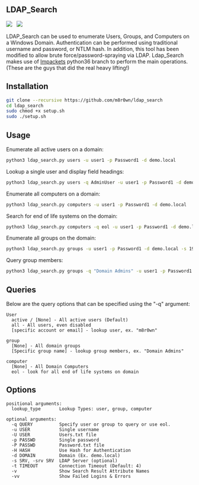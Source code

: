 ## LDAP_Search

![](https://img.shields.io/badge/Python-3.6-blue.svg)&nbsp;&nbsp;
![](https://img.shields.io/badge/License-GPL%203.0-green.svg)

LDAP_Search can be used to enumerate Users, Groups, and Computers on a Windows Domain. Authentication can be performed using traditional username and password, or NTLM hash. In addition, this tool has been modified to allow brute force/password-spraying via LDAP. Ldap_Search makes use of [Impackets](https://github.com/SecureAuthCorp/impacket/tree/python36)&nbsp;python36 branch to perform the main operations. (These are the guys that did the real heavy lifting!)

## Installation
```bash
git clone --recursive https://github.com/m8r0wn/ldap_search
cd ldap_search
sudo chmod +x setup.sh
sudo ./setup.sh
```

## Usage

Enumerate all active users on a domain:
```bash
python3 ldap_search.py users -u user1 -p Password1 -d demo.local
```

Lookup a single user and display field headings:
```bash
python3 ldap_search.py users -q AdminUser -u user1 -p Password1 -d demo.local
```

Enumerate all computers on a domain:
```bash
python3 ldap_search.py computers -u user1 -p Password1 -d demo.local
```

Search for end of life systems on the domain:
```bash
python3 ldap_search.py computers -q eol -u user1 -p Password1 -d demo.local -s DC01.demo.local
```

Enumerate all groups on the domain:
```bash
python3 ldap_search.py groups -u user1 -p Password1 -d demo.local -s 192.168.1.1
```

Query group members:
```bash
python3 ldap_search.py groups -q "Domain Admins" -u user1 -p Password1 -d demo.local
```

## Queries
Below are the query options that can be specified using the "-q" argument:
```
User
  active / [None] - All active users (Default)
  all - All users, even disabled
  [specific account or email] - lookup user, ex. "m8r0wn"
  
group
  [None] - All domain groups
  [Specific group name] - lookup group members, ex. "Domain Admins"
 
computer
  [None] - All Domain Computers
  eol - look for all end of life systems on domain
```

## Options
```
positional arguments:
  lookup_type       Lookup Types: user, group, computer

optional arguments:
  -q QUERY          Specify user or group to query or use eol.
  -u USER           Single username
  -U USER           Users.txt file
  -p PASSWD         Single password
  -P PASSWD         Password.txt file
  -H HASH           Use Hash for Authentication
  -d DOMAIN         Domain (Ex. demo.local)
  -s SRV, -srv SRV  LDAP Server (optional)
  -t TIMEOUT        Connection Timeout (Default: 4)
  -v                Show Search Result Attribute Names
  -vv               Show Failed Logins & Errors
```
